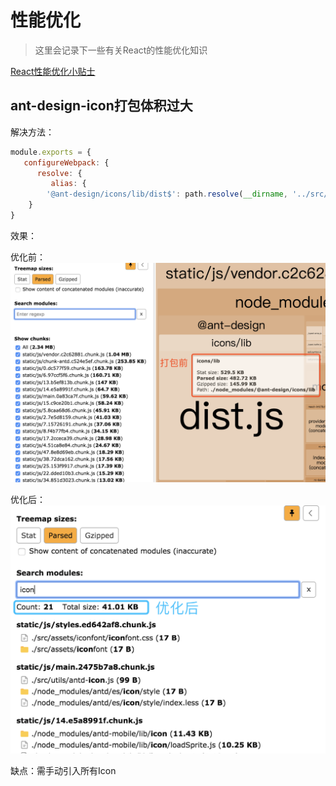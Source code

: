# 性能优化
> 这里会记录下一些有关React的性能优化知识

[React性能优化小贴士](https://juejin.im/post/5d36c40ff265da1b9570997a)

## ant-design-icon打包体积过大
解决方法：
```js
module.exports = {
   configureWebpack: {
      resolve: {
         alias: {
        '@ant-design/icons/lib/dist$': path.resolve(__dirname, '../src/utils/antdIcon.js')
    }
}
```

效果：

优化前：
![alt](./img/optimize-1.png)

优化后：
![alt](./img/optimize-2.png)

缺点：需手动引入所有Icon

